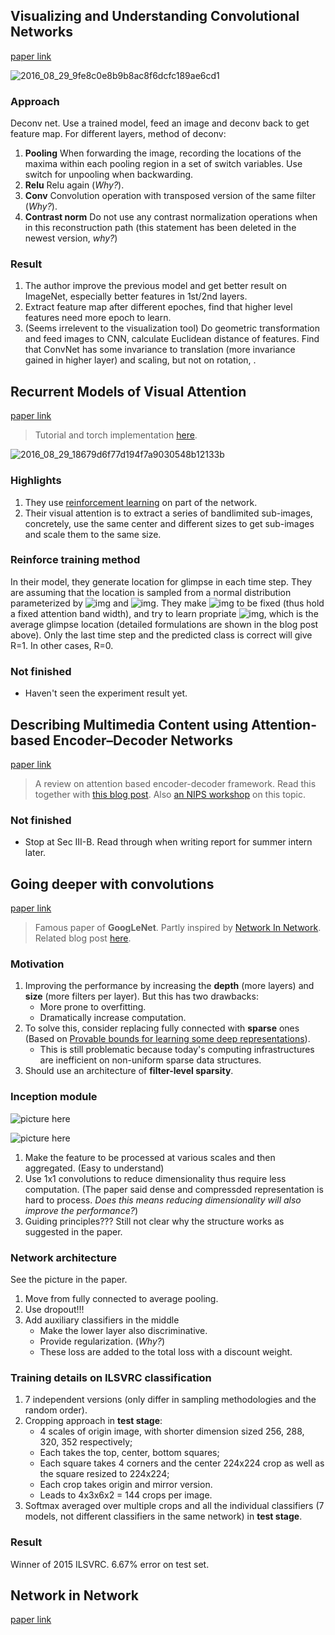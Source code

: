 ## Visualizing and Understanding Convolutional Networks
[paper link](https://arxiv.org/pdf/1311.2901v3.pdf)

![2016_08_29_9fe8c0e8b9b8ac8f6dcfc189ae6cd1](http://oa5omjl18.bkt.clouddn.com/2016_08_29_9fe8c0e8b9b8ac8f6dcfc189ae6cd1.png "Model of this paper")

### Approach
Deconv net. Use a trained model, feed an image and deconv back to get feature map.
For different layers, method of deconv:

1. **Pooling** When forwarding the image, recording the locations of the maxima within each pooling region in a set of switch variables. Use switch for unpooling when backwarding.
2. **Relu** Relu again (*Why?*).
3. **Conv** Convolution operation with transposed version of the same filter (*Why?*).
4. **Contrast norm** Do not use any contrast normalization operations when in this
reconstruction path (this statement has been deleted in the newest version, *why?*)

### Result

1. The author improve the previous model and get better result on ImageNet, especially better features in 1st/2nd layers.
2. Extract feature map after different epoches, find that higher level features need more epoch to learn.
3. (Seems irrelevent to the visualization tool) Do geometric transformation and feed images to CNN, calculate Euclidean distance of features. Find that ConvNet has some invariance to translation (more invariance gained in higher layer) and scaling, but not on rotation, .

## Recurrent Models of Visual Attention
[paper link](https://arxiv.org/pdf/1406.6247v1.pdf)
> Tutorial and torch implementation [here](http://torch.ch/blog/2015/09/21/rmva.html).

![2016_08_29_18679d6f77d194f7a9030548b12133b](http://oa5omjl18.bkt.clouddn.com/2016_08_29_18679d6f77d194f7a9030548b12133b.png "Model of this paper")

### Highlights
1. They use [reinforcement learning](https://www.nervanasys.com/demystifying-deep-reinforcement-learning/) on part of the network.
2. Their visual attention is to extract a series of bandlimited sub-images, concretely, use the same center and different sizes to get sub-images and scale them to the same size.

### Reinforce training method
In their model, they generate location for glimpse in each time step. They are assuming that the location is sampled from a normal distribution parameterized by ![img](http://bit.ly/2bWdmLz) and ![img](http://bit.ly/2c6gnqs). They make ![img](http://bit.ly/2c6gnqs) to be fixed (thus hold a fixed attention band width), and try to learn propriate ![img](http://bit.ly/2bWdmLz), which is the average glimpse location (detailed formulations are shown in the blog post above). Only the last time step and the predicted class is correct will give R=1. In other cases, R=0.

### Not finished
* Haven't seen the experiment result yet.

## Describing Multimedia Content using Attention-based Encoder–Decoder Networks
[paper link](https://arxiv.org/pdf/1507.01053.pdf)

> A review on attention based encoder-decoder framework. Read this together with [this blog post](https://blog.heuritech.com/2016/01/20/attention-mechanism/). Also [an NIPS workshop](http://www.thespermwhale.com/jaseweston/ram/) on this topic.

### Not finished
* Stop at Sec III-B. Read through when writing report for summer intern later.

## Going deeper with convolutions
[paper link](http://arxiv.org/pdf/1409.4842.pdf)

> Famous paper of **GoogLeNet**. Partly inspired by [Network In Network](201608.md#network-in-network). Related blog post [here](http://wikicoursenote.com/wiki/GoingDeeperWithConvolutions).

### Motivation

1. Improving the performance by increasing the **depth** (more layers) and **size** (more filters per layer). But this has two drawbacks:
	* More prone to overfitting.
	* Dramatically increase computation.
2. To solve this, consider replacing fully connected with **sparse** ones (Based on [Provable bounds for learning some deep representations](http://jmlr.org/proceedings/papers/v32/arora14.pdf)).
	* This is still problematic because today's computing infrastructures are inefficient on non-uniform sparse data structures.
3. Should use an architecture of **filter-level sparsity**.

### Inception module
![picture here](http://wikicoursenote.com/w/images/8/8f/I1.png "Inception module, naiive version")

![picture here](http://wikicoursenote.com/w/images/b/b1/I2.png "Inception module with dimensionality reduction")

1. Make the feature to be processed at various scales and then aggregated. (Easy to understand)
2. Use 1x1 convolutions to reduce dimensionality thus require less computation. (The paper said dense and compressded representation is hard to process. *Does this means reducing dimensionality will also improve the performance?*)
3. Guiding principles??? Still not clear why the structure works as suggested in the paper.

### Network architecture
See the picture in the paper.

1. Move from fully connected to average pooling.
2. Use dropout!!!
3. Add auxiliary classifiers in the middle
	* Make the lower layer also discriminative.
	* Provide regularization. (*Why?*)
	* These loss are added to the total loss with a discount weight.

### Training details on ILSVRC classification

1. 7 independent versions (only differ in sampling methodologies and the random order).
2. Cropping approach in **test stage**:
	* 4 scales of origin image, with shorter dimension sized 256, 288, 320, 352 respectively;
	* Each takes the top, center, bottom squares;
	* Each square takes 4 corners and the center 224x224 crop as well as the square resized to 224x224;
	* Each crop takes origin and mirror version.
	* Leads to 4x3x6x2 = 144 crops per image.
3. Softmax averaged over multiple crops and all the individual classifiers (7 models, not different classifiers in the same network) in **test stage**.

### Result
Winner of 2015 ILSVRC. 6.67% error on test set.

## Network in Network
[paper link](http://arxiv.org/pdf/1312.4400v3.pdf)